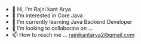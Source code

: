- 👋 Hi, I’m Rajni kant Arya
- 👀 I’m interested in Core Java
- 🌱 I’m currently learning Java Backend Developer
- 💞️ I’m looking to collaborate on ...
- 📫 How to reach me ... rajnikantarya2@gmail.com



<!---
rkmasai/rkmasai is a ✨ special ✨ repository because its `README.md` (this file) appears on your GitHub profile.
You can click the Preview link to take a look at your changes.
--->
